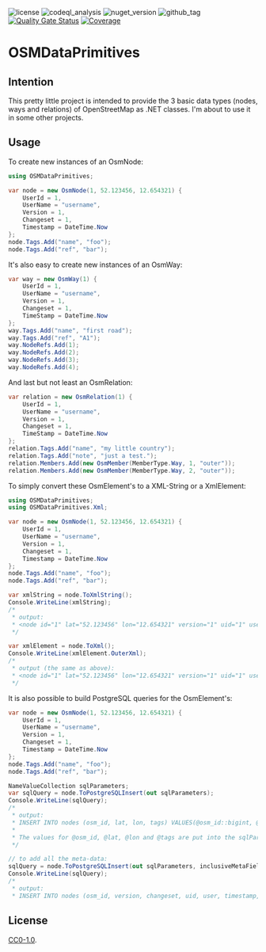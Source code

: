 ![license](https://img.shields.io/github/license/ringostarr80/OSMDataPrimitives.NET)
![codeql_analysis](https://img.shields.io/github/actions/workflow/status/ringostarr80/OSMDataPrimitives.NET/codeql-analysis.yml)
![nuget_version](https://img.shields.io/nuget/v/OSMDataPrimitives)
![github_tag](https://img.shields.io/github/v/tag/ringostarr80/OSMDataPrimitives.NET?sort=semver)
[![Quality Gate Status](https://sonarcloud.io/api/project_badges/measure?project=ringostarr80_OSMDataPrimitives.NET&metric=alert_status)](https://sonarcloud.io/summary/new_code?id=ringostarr80_OSMDataPrimitives.NET)
[![Coverage](https://sonarcloud.io/api/project_badges/measure?project=ringostarr80_OSMDataPrimitives.NET&metric=coverage)](https://sonarcloud.io/summary/new_code?id=ringostarr80_OSMDataPrimitives.NET)

# OSMDataPrimitives

## Intention
This pretty little project is intended to provide the 3 basic data types (nodes, ways and relations) of OpenStreetMap as .NET classes.
I'm about to use it in some other projects.

## Usage
To create new instances of an OsmNode:

```C#
using OSMDataPrimitives;

var node = new OsmNode(1, 52.123456, 12.654321) {
	UserId = 1,
	UserName = "username",
	Version = 1,
	Changeset = 1,
	Timestamp = DateTime.Now
};
node.Tags.Add("name", "foo");
node.Tags.Add("ref", "bar");
```

It's also easy to create new instances of an OsmWay:

```C#
var way = new OsmWay(1) {
	UserId = 1,
	UserName = "username",
	Version = 1,
	Changeset = 1,
	TimeStamp = DateTime.Now
};
way.Tags.Add("name", "first road");
way.Tags.Add("ref", "A1");
way.NodeRefs.Add(1);
way.NodeRefs.Add(2);
way.NodeRefs.Add(3);
way.NodeRefs.Add(4);
```

And last but not least an OsmRelation:

```C#
var relation = new OsmRelation(1) {
	UserId = 1,
	UserName = "username",
	Version = 1,
	Changeset = 1,
	TimeStamp = DateTime.Now
};
relation.Tags.Add("name", "my little country");
relation.Tags.Add("note", "just a test.");
relation.Members.Add(new OsmMember(MemberType.Way, 1, "outer"));
relation.Members.Add(new OsmMember(MemberType.Way, 2, "outer"));
```

To simply convert these OsmElement's to a XML-String or a XmlElement:

```C#
using OSMDataPrimitives;
using OSMDataPrimitives.Xml;

var node = new OsmNode(1, 52.123456, 12.654321) {
	UserId = 1,
	UserName = "username",
	Version = 1,
	Changeset = 1,
	Timestamp = DateTime.Now
};
node.Tags.Add("name", "foo");
node.Tags.Add("ref", "bar");

var xmlString = node.ToXmlString();
Console.WriteLine(xmlString);
/*
 * output:
 * <node id="1" lat="52.123456" lon="12.654321" version="1" uid="1" user="username" changeset="1" timestamp="2017-01-31T12:34:17Z"><tag k="name" v="foo" /><tag k="ref" v="bar" /></node>
 */

var xmlElement = node.ToXml();
Console.WriteLine(xmlElement.OuterXml);
/*
 * output (the same as above):
 * <node id="1" lat="52.123456" lon="12.654321" version="1" uid="1" user="username" changeset="1" timestamp="2017-01-31T12:36:09Z"><tag k="name" v="foo" /><tag k="ref" v="bar" /></node>
 */
```

It is also possible to build PostgreSQL queries for the OsmElement's:

```C#
var node = new OsmNode(1, 52.123456, 12.654321) {
	UserId = 1,
	UserName = "username",
	Version = 1,
	Changeset = 1,
	Timestamp = DateTime.Now
};
node.Tags.Add("name", "foo");
node.Tags.Add("ref", "bar");

NameValueCollection sqlParameters;
var sqlQuery = node.ToPostgreSQLInsert(out sqlParameters);
Console.WriteLine(sqlQuery);
/*
 * output:
 * INSERT INTO nodes (osm_id, lat, lon, tags) VALUES(@osm_id::bigint, @lat::double precision, @lon::double precision, @tags::hstore)
 *
 * The values for @osm_id, @lat, @lon and @tags are put into the sqlParameters-variable.
 */

// to add all the meta-data:
sqlQuery = node.ToPostgreSQLInsert(out sqlParameters, inclusiveMetaFields: true);
Console.WriteLine(sqlQuery);
/*
 * output:
 * INSERT INTO nodes (osm_id, version, changeset, uid, user, timestamp, lat, lon, tags) VALUES(@osm_id::bigint, @version::bigint, @changeset::bigint, @uid::bigint, @user, TIMESTAMP @timestamp, @lat::double precision, @lon::double precision, @tags::hstore)
```

## License
[CC0-1.0](./LICENSE).
